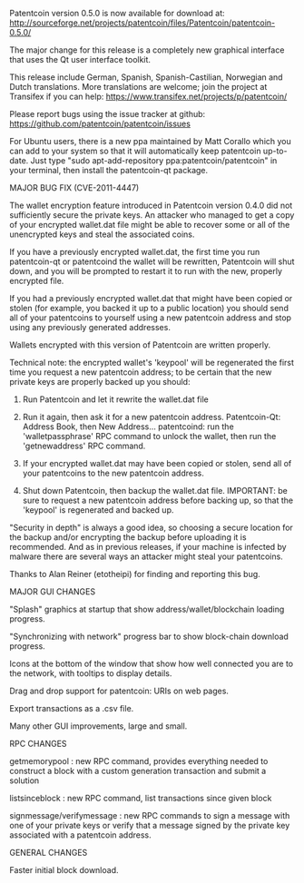 Patentcoin version 0.5.0 is now available for download at:
http://sourceforge.net/projects/patentcoin/files/Patentcoin/patentcoin-0.5.0/

The major change for this release is a completely new graphical interface that uses the Qt user interface toolkit.

This release include German, Spanish, Spanish-Castilian, Norwegian and Dutch translations. More translations are welcome; join the project at Transifex if you can help:
https://www.transifex.net/projects/p/patentcoin/

Please report bugs using the issue tracker at github:
https://github.com/patentcoin/patentcoin/issues

For Ubuntu users, there is a new ppa maintained by Matt Corallo which you can add to your system so that it will automatically keep patentcoin up-to-date.  Just type "sudo apt-add-repository ppa:patentcoin/patentcoin" in your terminal, then install the patentcoin-qt package.

MAJOR BUG FIX  (CVE-2011-4447)

The wallet encryption feature introduced in Patentcoin version 0.4.0 did not sufficiently secure the private keys. An attacker who
managed to get a copy of your encrypted wallet.dat file might be able to recover some or all of the unencrypted keys and steal the
associated coins.

If you have a previously encrypted wallet.dat, the first time you run patentcoin-qt or patentcoind the wallet will be rewritten, Patentcoin will
shut down, and you will be prompted to restart it to run with the new, properly encrypted file.

If you had a previously encrypted wallet.dat that might have been copied or stolen (for example, you backed it up to a public
location) you should send all of your patentcoins to yourself using a new patentcoin address and stop using any previously generated addresses.

Wallets encrypted with this version of Patentcoin are written properly.

Technical note: the encrypted wallet's 'keypool' will be regenerated the first time you request a new patentcoin address; to be certain that the
new private keys are properly backed up you should:

1. Run Patentcoin and let it rewrite the wallet.dat file

2. Run it again, then ask it for a new patentcoin address.
Patentcoin-Qt: Address Book, then New Address...
patentcoind: run the 'walletpassphrase' RPC command to unlock the wallet,  then run the 'getnewaddress' RPC command.

3. If your encrypted wallet.dat may have been copied or stolen, send  all of your patentcoins to the new patentcoin address.

4. Shut down Patentcoin, then backup the wallet.dat file.
IMPORTANT: be sure to request a new patentcoin address before backing up, so that the 'keypool' is regenerated and backed up.

"Security in depth" is always a good idea, so choosing a secure location for the backup and/or encrypting the backup before uploading it is recommended. And as in previous releases, if your machine is infected by malware there are several ways an attacker might steal your patentcoins.

Thanks to Alan Reiner (etotheipi) for finding and reporting this bug.

MAJOR GUI CHANGES

"Splash" graphics at startup that show address/wallet/blockchain loading progress.

"Synchronizing with network" progress bar to show block-chain download progress.

Icons at the bottom of the window that show how well connected you are to the network, with tooltips to display details.

Drag and drop support for patentcoin: URIs on web pages.

Export transactions as a .csv file.

Many other GUI improvements, large and small.

RPC CHANGES

getmemorypool : new RPC command, provides everything needed to construct a block with a custom generation transaction and submit a solution

listsinceblock : new RPC command, list transactions since given block

signmessage/verifymessage : new RPC commands to sign a message with one of your private keys or verify that a message signed by the private key associated with a patentcoin address.

GENERAL CHANGES

Faster initial block download.
